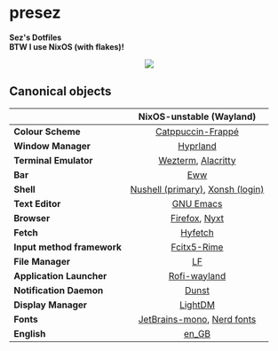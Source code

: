 # presez
**Sez's Dotfiles** \
**BTW I use NixOS (with flakes)!** 

<p align="center"><img src="https://github.com/Sezriv/presez/blob/main/assets/icons/nixowo.png"></p>

## Canonical objects
||NixOS-unstable (Wayland)|
| - | :--: |
|**Colour Scheme**|[Catppuccin-Frappé](https://github.com/catppuccin/catppuccin)|
|**Window Manager**|[Hyprland](https://github.com/hyprwm/Hyprland)|
|**Terminal Emulator**|[Wezterm](https://wezfurlong.org/wezterm/), [Alacritty](https://github.com/alacritty/alacritty)|
|**Bar**|[Eww](https://github.com/elkowar/eww)|
|**Shell**|[Nushell (primary)](https://github.com/nushell/nushell), [Xonsh (login)](https://github.com/xonsh/xonsh)|
|**Text Editor**|[GNU Emacs](https://www.gnu.org/software/emacs/)|
|**Browser**|[Firefox](www.mozilla.org/en-GB/), [Nyxt](https://nyxt.atlas.engineer/)|
|**Fetch**|[Hyfetch](https://github.com/hykilpikonna/hyfetch)|
|**Input method framework**|[Fcitx5-Rime](https://github.com/fcitx/fcitx5-rime)|
|**File Manager**|[LF](https://github.com/gokcehan/lf)|
|**Application Launcher**|[Rofi-wayland](https://github.com/lbonn/rofi)
|**Notification Daemon**|[Dunst](https://github.com/dunst-project/dunst)|
|**Display Manager**|[LightDM](https://github.com/canonical/lightdm)|
|**Fonts**|[JetBrains-mono](https://www.jetbrains.com/lp/mono/), [Nerd fonts](https://github.com/ryanoasis/nerd-fonts)|
|**English**|[en_GB](https://www.bbc.com/culture/article/20170904-how-americanisms-are-killing-the-english-language)|
